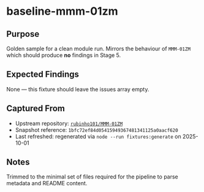 # baseline-mmm-01zm

## Purpose

Golden sample for a clean module run. Mirrors the behaviour of `MMM-01ZM` which should produce **no** findings in Stage 5.

## Expected Findings

None — this fixture should leave the issues array empty.

## Captured From

- Upstream repository: [`rubinho101/MMM-01ZM`](https://github.com/rubinho101/MMM-01ZM)
- Snapshot reference: `1bfc72ef84d05415949367481341125a0aacf620`
- Last refreshed: regenerated via `node --run fixtures:generate` on 2025-10-01

## Notes

Trimmed to the minimal set of files required for the pipeline to parse metadata and README content.
